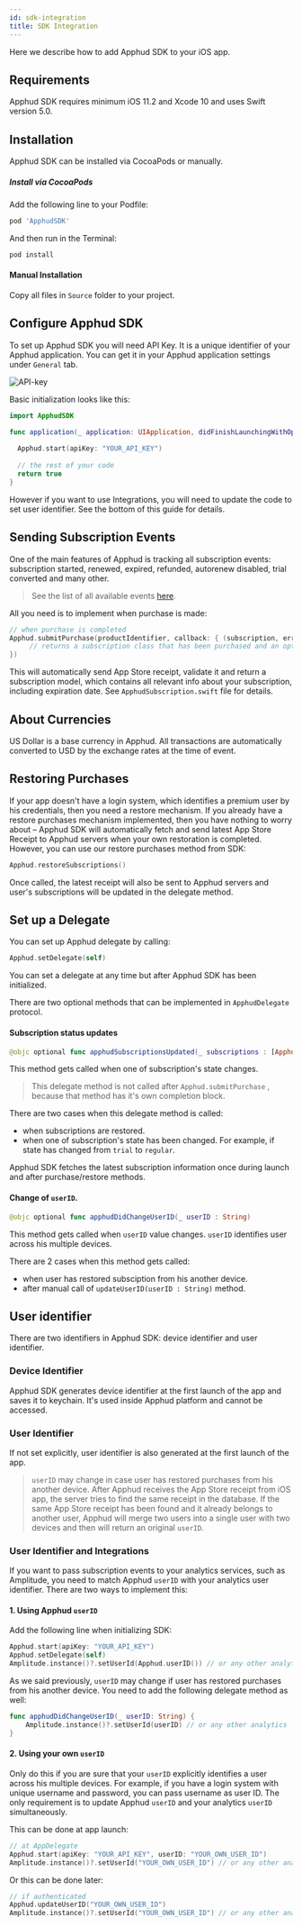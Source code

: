 ```yaml
---
id: sdk-integration
title: SDK Integration
---
```

Here we describe how to add Apphud SDK to your iOS app.

## Requirements

Apphud SDK requires minimum iOS 11.2 and Xcode 10 and uses Swift version 5.0. 

## Installation

Apphud SDK can be installed via CocoaPods or manually.

##### Install via CocoaPods

Add the following line to your Podfile:

```ruby
pod 'ApphudSDK'
```

And then run in the Terminal:

```ruby
pod install
```

#### Manual Installation

Copy all files in `Source` folder to your project.


## Configure Apphud SDK

To set up Apphud SDK you will need API Key. It is a unique identifier of your Apphud application. You can get it in your Apphud application settings under `General` tab.

![API-key](assets/sdk-token.png)

Basic initialization looks like this:

```swift
import ApphudSDK

func application(_ application: UIApplication, didFinishLaunchingWithOptions launchOptions: [UIApplication.LaunchOptionsKey: Any]?) -> Bool {
	
  Apphud.start(apiKey: "YOUR_API_KEY")
  
  // the rest of your code
  return true
}
```

However if you want to use Integrations, you will need to update the code to set user identifier. See the bottom of this guide for details.


## Sending Subscription Events

One of the main features of Apphud is tracking all subscription events: subscription started, renewed, expired, refunded, autorenew disabled, trial converted and many other. 

> See the list of all available events [here](events.md).

All you need is to implement when purchase is made:

```swift
// when purchase is completed
Apphud.submitPurchase(productIdentifier, callback: { (subscription, error) in
     // returns a subscription class that has been purchased and an optional error
})
```

This will automatically send App Store receipt, validate it and return a subscription model, which contains all relevant info about your subscription, including expiration date. See `ApphudSubscription.swift` file for details.

## About Currencies

US Dollar is a base currency in Apphud. All transactions are automatically converted to USD by the exchange rates at the time of event.

## Restoring Purchases

If your app doesn't have a login system, which identifies a premium user by his credentials, then you need a restore mechanism. If you already have a restore purchases mechanism implemented, then you have nothing to worry about – Apphud SDK will automatically fetch and send latest App Store Receipt to Apphud servers when your own restoration is completed. However, you can use our restore purchases method from SDK:

```swift
Apphud.restoreSubscriptions()
```

Once called, the latest receipt will also be sent to Apphud servers and user's subscriptions will be updated in the delegate method.

## Set up a Delegate

You can set up Apphud delegate by calling:

```swift
Apphud.setDelegate(self)
```

You can set a delegate at any time but after Apphud SDK has been initialized.

There are two optional methods that can be implemented in `ApphudDelegate` protocol.

#### Subscription status updates

```swift
@objc optional func apphudSubscriptionsUpdated(_ subscriptions : [ApphudSubscription])
```

This method gets called when one of subscription's state changes. 

> This delegate method is not called after `Apphud.submitPurchase` , because that method has it's own completion block.

There are two cases when this delegate method is called:

*  when subscriptions are restored.
* when one of subscription's state has been changed. For example, if state has changed from `trial` to `regular`.

Apphud SDK fetches the latest subscription information once during launch and after purchase/restore methods.

#### Change of `userID`.

```swift
@objc optional func apphudDidChangeUserID(_ userID : String)
```

This method gets called when `userID` value changes. `userID` identifies user across his multiple devices.

There are 2 cases when this method gets called:

* when user has restored subsciption from his another device.
* after manual call of `updateUserID(userID : String)` method. 

## User identifier

There are two identifiers in Apphud SDK: device identifier and user identifier. 

### Device Identifier

Apphud SDK generates device identifier at the first launch of the app and saves it to keychain. It's used inside Apphud platform and cannot be accessed.

### User Identifier

If not set explicitly, user identifier is also generated at the first launch of the app.

> `userID` may change in case user has restored purchases from his another device. After Apphud receives the App Store receipt from iOS app, the server tries to find the same receipt in the database. If the same App Store receipt has been found and it already belongs to another user, Apphud will merge two users into a single user with two devices and then will return an original `userID`.

### User Identifier and Integrations

If you want to pass subscription events to your analytics services, such as Amplitude, you need to match Apphud `userID` with your analytics user identifier. There are two ways to implement this:

#### 1. Using Apphud `userID`

Add the following line when initializing SDK:

```swift
Apphud.start(apiKey: "YOUR_API_KEY")
Apphud.setDelegate(self)
Amplitude.instance()?.setUserId(Apphud.userID()) // or any other analytics
```

As we said previously, `userID` may change if user has restored purchases from his another device. You need to add the following delegate method as well:

```swift
func apphudDidChangeUserID(_ userID: String) {
	Amplitude.instance()?.setUserId(userID) // or any other analytics
}
```

#### 2. Using your own `userID`

Only do this if you are sure that your `userID`  explicitly identifies a user across his multiple devices. For example, if you have a login system with unique username and password, you can pass username as user ID. The only requirement is to update Apphud `userID` and your analytics `userID` simultaneously.

This can be done at app launch:

```swift
// at AppDelegate
Apphud.start(apiKey: "YOUR_API_KEY", userID: "YOUR_OWN_USER_ID")
Amplitude.instance()?.setUserId("YOUR_OWN_USER_ID") // or any other analytics
```

Or this can be done later:

```swift
// if authenticated
Apphud.updateUserID("YOUR_OWN_USER_ID")
Amplitude.instance()?.setUserId("YOUR_OWN_USER_ID") // or any other analytics
```

